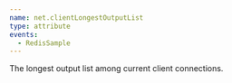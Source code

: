```yaml
---
name: net.clientLongestOutputList
type: attribute
events:
  - RedisSample
---
```


The longest output list among current client connections.